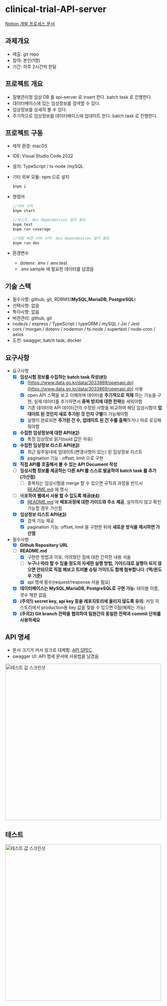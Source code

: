 # clinical-trial-API-server
[Notion 개발 프로세스 문서](https://confirmed-soil-684.notion.site/d5394a877a1e4cd9aaa9dfca3ee08c35)

## 과제개요

- 제출: git repo
- 참여: 본인(1명)
- 기간: 하루 2시간씩 한달

## 프로젝트 개요

- 질병관리청 임상 DB 를 api-server 로 insert 한다. batch task 로 진행한다.
- 데이터베이스에 있는 임상정보를 검색할 수 있다.
- 임상정보를 상세히 볼 수 있다.
- 주기적으로 임상정보를 데이터베이스에 업데이트 한다. batch task 로 진행한다.

## 프로젝트 구동

- 제작 환경: macOS
- IDE: Visual Studio Code 2022
- 설치:  TypeScript / ts-node /mySQL
- 기타 외부 모듈: npm 으로 설치
    
    ```jsx
    $npm i 
    ```
    
- 명령어
    
    ```jsx
    //서버 시작
    $npm start
    
    //테스트: dev dependencies 설치 필요
    $npm test
    $npm run coverage
    
    //개발 버젼 서버 시작: dev dependencies 설치 필요
    $npm run dev
    ```
    
- 환경변수
    - dotenv: .env / .env.test
    - .env.sample 에 필요한 데이터를 남겼음
    
## 기술 스택

- 필수사항: github, git, RDBMS(**MySQL,MariaDB, PostgreSQL**)
- 선택사항: 없음
- 특이사항: 없음
- 버젼관리: github, git
- nodeJs / express / TypeScript / typeORM / mySQL / Joi / Jest
- cors / morgan / dotenv / nodemon / ts-node / supertest / node-cron / axios
- 도전: swagger, batch task, docker

## 요구사항

- 요구사항
    - [x]  **임상시험 정보를 수집하는 batch task 작성([#1](https://www.notion.so/d5394a877a1e4cd9aaa9dfca3ee08c35))**
        - [x]  [https://www.data.go.kr/data/3033869/openapi.do](https://www.data.go.kr/data/3033869/openapi.do) 사용
        - [x]  open API 스펙을 보고 이해하며 데이터를 **주기적으로 적재** 하는 기능을 구현, 실제 데이터를 추가하면서 **중복 방지에 대한 전략**을 세워야함
        - [x]  기존 데이터와 API 데이터간의 수정된 사항을 비교하여 해당 임상시험이 **업데이트 된 것인지 새로 추가된 것 인지 구별**이 가능해야함
        - [x]  실행이 완료되면 **추가된 건 수, 업데이트 된 건 수를 출력**하거나 따로 로깅해줘야함
    - [x]  **수집한 임상정보에 대한 API([#2](https://www.notion.so/d5394a877a1e4cd9aaa9dfca3ee08c35))**
        - [x]  특정 임상정보 읽기(uuid 값은 자유)
    - [x]  **수집한 임상정보 리스트 API([#3](https://www.notion.so/d5394a877a1e4cd9aaa9dfca3ee08c35))**
        - [x]  최근 일주일내에 업데이트(변경사항이 있는) 된 임상정보 리스트
        - [x]  pagination 기능 : offset, limit 으로 구현
    - [x]  **직접 API를 호출해서 볼 수 있는 API Document 작성**
    - [ ]  **임상시험 정보를 제공하는 다른 API 를 스스로 발굴하여 batch task 를 추가 (가산점)**
        - [ ]  중복되는 임상시험을 merge 할 수 있으면 규칙과 과정을 반드시 [README.md](http://README.md) 에 명시
    - [ ]  배**포하여 웹에서 사용 할 수 있도록 제공([#4](https://www.notion.so/d5394a877a1e4cd9aaa9dfca3ee08c35))**
        - [x]  [README.md](http://README.md) 에 **배포과정에 대한 가이드와 주소 제공**, 설치하지 않고 확인가능할 경우 가산점
    - [x]  **임상정보 리스트 API([#3](https://www.notion.so/d5394a877a1e4cd9aaa9dfca3ee08c35))**
        - [x]  검색 기능 제공
        - [x]  pagination 기능: offset, limit 을 구현한 뒤에 **새로운 방식을 제시하면 가산점**
- 필수사항
    - [x]  **Github Repository URL**
    - [ ]  **README.md**
        - [x]  구현한 방법과 이유, 어려웠던 점에 대한 간략한 내용 서술
        - [ ]  **누구나 따라 할 수 있을 정도의 자세한 실행 방법, 가이드대로 실행이 되지 않으면 안되므로 직접 해보고 트러블 슈팅 가이드도 함께 첨부합니다. (맥/윈도우 기준)**
        - [x]  api 명세 필수(request/response 서술 필요)
    - [x]  **데이터베이스는 MySQL,MariaDB, PostgreSQL로 구현 가능:** 테이블 이름, 갯수 제한 없음
    - [x]  **(주의1) secret key, api key 등을 레포지토리에 올리지 않도록 유의:** 커밋 히스토리에서 production용 key 값을 찾을 수 있으면 0점(예제는 가능)
    - [x]  **(주의2) Git branch 전략을 협의하여 팀원간의 동일한 전략과 commit 단위를 사용하세요**
   
## API 명세 
- 문서 크기가 커서 링크로 대체함. [API SPEC](https://www.notion.so/47cdfef27adb49a3808d5ce2ccb880e2)
- swagger UI: API 명세 문서에 사용법을 남겼음

<img width="500" alt="테스트 값 스크린샷" src="https://user-images.githubusercontent.com/88824305/209533369-438c54be-d95c-4e3c-be5c-63ef6121c4cd.jpg">

## 테스트

<img width="500" alt="테스트 값 스크린샷" src="https://user-images.githubusercontent.com/88824305/209533792-25a4fdd9-2160-44c0-af7e-19266de0badb.jpg">




